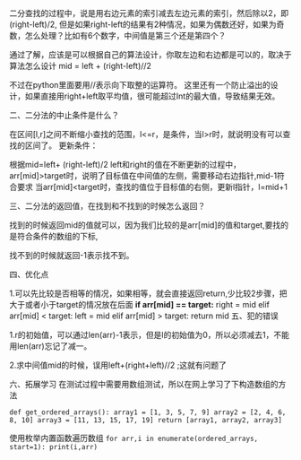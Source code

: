 二分查找的过程中，说是用右边元素的索引减去左边元素的索引，然后除以2，即(right-left)/2,
但是如果right-left的结果有2种情况，如果为偶数还好，如果为奇数，怎么处理？比如有6个数字，中间值是第三个还是第四个？

通过了解，应该是可以根据自己的算法设计，你取左边和右边都是可以的，取决于算法怎么设计
mid = left + (right-left)//2

不过在python里面要用//表示向下取整的运算符。
这里还有一个防止溢出的设计，如果直接用right+left取平均值，很可能超过Int的最大值，导致结果无效。

二、二分法的中止条件是什么？

在区间[l,r]之间不断缩小查找的范围，l<=r，是条件，当l>r时，就说明没有可以查找的区间了。
更新条件：

根据mid=left+ (right-left)/2
left和right的值在不断更新的过程中，
arr[mid]>target时，说明了目标值在中间值的左侧，需要移动右边指针,mid-1符合要求
当arr[mid]<target时，查找的值位于目标值的右侧，更新l指针，l=mid+1

三、二分法的返回值，在找到和不找到的时候怎么返回？

找到的时候返回mid的值就可以，因为我们比较的是arr[mid]的值和target,要找的是符合条件的数组的下标,

找不到的时候就返回-1表示找不到。

四、优化点

1.可以先比较是否相等的情况，如果相等，就会直接返回return,少比较2步骤，把大于或者小于target的情况放在后面
        **if arr[mid] == target:**
            right = mid
        elif arr[mid] < target:
            left = mid
        elif arr[mid] > target:
            return mid
五、犯的错误

1.r的初始值，可以通过len(arr)-1表示，但是l的初始值为0，所以必须减去1，不能用len(arr)忘记了减一。

2.求中间值mid的时候，误用left+(right+left)//2 ;这就有问题了

六、拓展学习
在测试过程中需要用数组测试，所以在网上学习了下构造数组的方法

`def get_ordered_arrays():
    array1 = [1, 3, 5, 7, 9]
    array2 = [2, 4, 6, 8, 10]
    array3 = [11, 13, 15, 17, 19]
    return [array1, array2, array3]`

使用枚举内置函数遍历数组
`for arr,i in enumerate(ordered_arrays, start=1):
    print(i,arr)`


